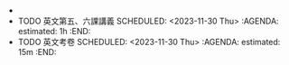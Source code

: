 -
- TODO 英文第五、六課講義
  SCHEDULED: <2023-11-30 Thu>
  :AGENDA:
  estimated: 1h
  :END:
- TODO 英文考卷
  SCHEDULED: <2023-11-30 Thu>
  :AGENDA:
  estimated: 15m
  :END:
